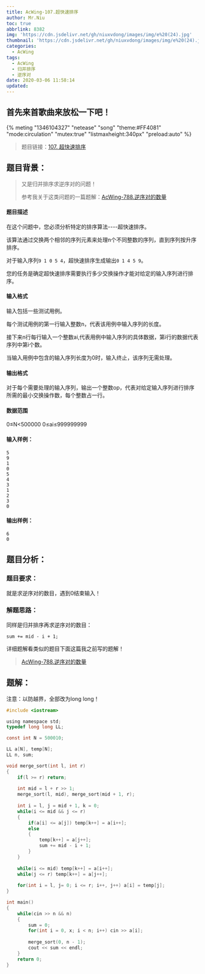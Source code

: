 ```yaml
---
title: AcWing-107.超快速排序
author: Mr.Niu
toc: true
abbrlink: 8382
img: 'https://cdn.jsdelivr.net/gh/niuxvdong/images/img/e%20(24).jpg'
thumbnail: 'https://cdn.jsdelivr.net/gh/niuxvdong/images/img/e%20(24).jpg'
categories:
  - AcWing
tags:
  - AcWing
  - 归并排序
  - 逆序对
date: 2020-03-06 11:58:14
updated:
---
```






## 首先来首歌曲来放松一下吧！

{% meting "1346104327" "netease" "song" "theme:#FF4081" "mode:circulation" "mutex:true" "listmaxheight:340px" "preload:auto"  %}



> 题目链接：[107. 超快速排序](https://www.acwing.com/problem/content/109/)



## 题目背景：



> 又是归并排序求逆序对的问题！
>
> 参考我关于这类问题的一篇题解：[AcWing-788.逆序对的数量](https://niuxvdong.top/posts/25834.html)

#### 题目描述



在这个问题中，您必须分析特定的排序算法----超快速排序。

该算法通过交换两个相邻的序列元素来处理n个不同整数的序列，直到序列按升序排序。

对于输入序列`9 1 0 5 4`，超快速排序生成输出`0 1 4 5 9`。

您的任务是确定超快速排序需要执行多少交换操作才能对给定的输入序列进行排序。

#### 输入格式

输入包括一些测试用例。

每个测试用例的第一行输入整数n，代表该用例中输入序列的长度。

接下来n行每行输入一个整数ai,代表用例中输入序列的具体数据，第i行的数据代表序列中第i个数。

当输入用例中包含的输入序列长度为0时，输入终止，该序列无需处理。

#### 输出格式

对于每个需要处理的输入序列，输出一个整数op，代表对给定输入序列进行排序所需的最小交换操作数，每个整数占一行。

#### 数据范围

0≤N<500000
0≤ai≤999999999

#### 输入样例：

```
5
9
1
0
5
4
3
1
2
3
0
```

#### 输出样例：

```
6
0
```



## 题目分析：

### 题目要求：



就是求逆序对的数目，遇到0结束输入！



### 解题思路：



同样是归并排序再求逆序对的数目：

`sum += mid - i + 1;`

详细题解看类似的题目下面这篇我之前写的题解！

> [AcWing-788.逆序对的数量](https://niuxvdong.top/posts/25834.html)



## 题解：



注意：以防越界，全部改为long long！

```c
#include <iostream>

using namespace std;
typedef long long LL;

const int N = 500010;

LL a[N], temp[N];
LL n, sum;

void merge_sort(int l, int r)
{
    if(l >= r) return;
    
    int mid = l + r >> 1;
    merge_sort(l, mid), merge_sort(mid + 1, r);
    
    int i = l, j = mid + 1, k = 0;
    while(i <= mid && j <= r)
    {
        if(a[i] <= a[j]) temp[k++] = a[i++];
        else
        {
            temp[k++] = a[j++];
            sum += mid - i + 1;
        }
    }
    
    while(i <= mid) temp[k++] = a[i++];
    while(j <= r) temp[k++] = a[j++];
    
    for(int i = l, j= 0; i <= r; i++, j++) a[i] = temp[j];
}

int main()
{
    while(cin >> n && n)
    {
        sum = 0;
        for(int i = 0, x; i < n; i++) cin >> a[i];
        
        merge_sort(0, n - 1);
        cout << sum << endl;
    }
    return 0;
}
```

